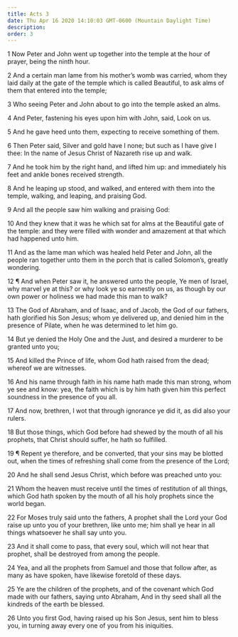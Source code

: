```yaml
---
title: Acts 3
date: Thu Apr 16 2020 14:10:03 GMT-0600 (Mountain Daylight Time)
description: 
order: 3
---
```


<p>
  1 Now Peter and John went up together into the temple at the hour of prayer,
  being the ninth hour.
</p>
<p>
  2 And a certain man lame from his mother&#x2019;s womb was carried, whom they
  laid daily at the gate of the temple which is called Beautiful, to ask alms of
  them that entered into the temple;
</p>
<p>3 Who seeing Peter and John about to go into the temple asked an alms.</p>
<p>4 And Peter, fastening his eyes upon him with John, said, Look on us.</p>
<p>5 And he gave heed unto them, expecting to receive something of them.</p>
<p>
  6 Then Peter said, Silver and gold have I none; but such as I have give I
  thee: In the name of Jesus Christ of Nazareth rise up and walk.
</p>
<p>
  7 And he took him by the right hand, and lifted him up: and immediately his
  feet and ankle bones received strength.
</p>
<span></span>
<p>
  8 And he leaping up stood, and walked, and entered with them into the temple,
  walking, and leaping, and praising God.
</p>
<p>9 And all the people saw him walking and praising God:</p>
<p>
  10 And they knew that it was he which sat for alms at the Beautiful gate of
  the temple: and they were filled with wonder and amazement at that which had
  happened unto him.
</p>
<p>
  11 And as the lame man which was healed held Peter and John, all the people
  ran together unto them in the porch that is called Solomon&#x2019;s, greatly
  wondering.
</p>
<p>
  12 &#xB6; And when Peter saw it, he answered unto the people, Ye men of
  Israel, why marvel ye at this? or why look ye so earnestly on us, as though by
  our own power or holiness we had made this man to walk?
</p>
<p>
  13 The God of Abraham, and of Isaac, and of Jacob, the God of our fathers,
  hath glorified his Son Jesus; whom ye delivered up, and denied him in the
  presence of Pilate, when he was determined to let him go.
</p>
<p>
  14 But ye denied the Holy One and the Just, and desired a murderer to be
  granted unto you;
</p>
<p>
  15 And killed the Prince of life, whom God hath raised from the dead; whereof
  we are witnesses.
</p>
<p>
  16 And his name through faith in his name hath made this man strong, whom ye
  see and know: yea, the faith which is by him hath given him this perfect
  soundness in the presence of you all.
</p>
<p>
  17 And now, brethren, I wot that through ignorance ye did it, as did also your
  rulers.
</p>
<p>
  18 But those things, which God before had shewed by the mouth of all his
  prophets, that Christ should suffer, he hath so fulfilled.
</p>
<p>
  19 &#xB6; Repent ye therefore, and be converted, that your sins may be blotted
  out, when the times of refreshing shall come from the presence of the Lord;
</p>
<p>20 And he shall send Jesus Christ, which before was preached unto you:</p>
<p>
  21 Whom the heaven must receive until the times of restitution of all things,
  which God hath spoken by the mouth of all his holy prophets since the world
  began.
</p>
<p>
  22 For Moses truly said unto the fathers, A prophet shall the Lord your God
  raise up unto you of your brethren, like unto me; him shall ye hear in all
  things whatsoever he shall say unto you.
</p>
<p>
  23 And it shall come to pass, that every soul, which will not hear that
  prophet, shall be destroyed from among the people.
</p>
<p>
  24 Yea, and all the prophets from Samuel and those that follow after, as many
  as have spoken, have likewise foretold of these days.
</p>
<p>
  25 Ye are the children of the prophets, and of the covenant which God made
  with our fathers, saying unto Abraham, And in thy seed shall all the kindreds
  of the earth be blessed.
</p>
<p>
  26 Unto you first God, having raised up his Son Jesus, sent him to bless you,
  in turning away every one of you from his iniquities.
</p>
